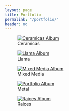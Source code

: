 ```yaml
---
layout: page
title: Portfolio
permalink: "/portfolio/"
header: no
---
```


<div id="portfolio_container">
  <!-- Ceramics -->    
  <a href="#">
    <figure>
      <a href="{{ "/portfolio/ceramicas" | relative_url }}" class="album"><img src="{{site_url}}/images/art125-thumb.jpg" alt="Ceramicas Album"/></a>
      <figcaption>Ceramicas</figcaption>
    </figure>
  </a>
  <!-- Llama -->    
  <a href="#">
    <figure>
      <a href="{{ "/portfolio/llama" | relative_url }}" class="album"><img src="{{site_url}}/images/art310-thumb.jpg" alt="Llama Album"/></a>
      <figcaption>Llama</figcaption>
    </figure>
  </a>
  <!-- Mixed Media -->    
  <a href="#">
    <figure>
      <a href="{{ "/portfolio/mixedmedia" | relative_url }}" class="album"><img src="{{site_url}}/images/art003-thumb.jpg" alt="Mixed Media Album"/></a>
      <figcaption>Mixed Media</figcaption>
    </figure>
  </a>
  <!-- Metal -->    
  <a href="#">
    <figure>
      <a href="{{ "/portfolio/metal" | relative_url }}" class="album"><img src="{{site_url}}/images/art017-thumb.jpg" alt="Portfolio Album"/></a>
      <figcaption>Metal</figcaption>
    </figure>
  </a>
  <!-- Raices -->          
  <a href="#">
    <figure>
      <a href="{{ "/portfolio/raices" | relative_url }}" class="album"><img src="{{site_url}}/images/art300-thumb.jpg" alt="Raices Album"/></a>
      <figcaption>Raices</figcaption>
    </figure>
  </a>
</div>